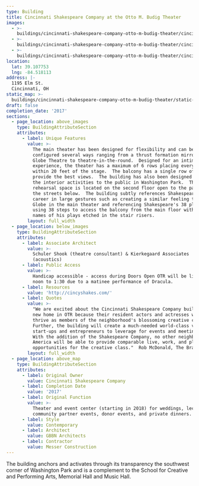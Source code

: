 ```yaml
---
type: Building
title: Cincinnati Shakespeare Company at the Otto M. Budig Theater
images:
  - >-
    buildings/cincinnati-shakespeare-company-otto-m-budig-theater/cincinnati-shakespeare-company-otto-m-budig-theater-0_llo5wt
  - >-
    buildings/cincinnati-shakespeare-company-otto-m-budig-theater/cincinnati-shakespeare-company-otto-m-budig-theater-1_txdecn
  - >-
    buildings/cincinnati-shakespeare-company-otto-m-budig-theater/cincinnati-shakespeare-company-otto-m-budig-theater-2_xn2gbw
location:
  lat: 39.107753
  lng: -84.518113
address: |-
  1195 Elm St.
  Cincinnati, OH
static_map: >-
  buildings/cincinnati-shakespeare-company-otto-m-budig-theater/static-map_urcrdi
draft: false
completion_date: '2017'
sections:
  - page_location: above_images
    type: BuildingAttributeSection
    attributes:
      - label: Unique Features
        value: >-
          The main theater has been designed for flexibility and can be
          configured several ways ranging from a thrust formation mirroring the
          Globe Theatre to theatre-in-the-round.  Designed for an intimate
          experience, the theater has a maximum of 6 rows placing every patron
          within 20 feet of the stage.  The balcony has a single row of seats to
          provide the best views.  The building has also been designed to reveal
          the interior activities to the public in Washington Park.  The primary
          rehearsal space is located on the second floor open to the park and
          the streets below.  The building subtly references Shakespeare's
          career in large gestures such as creating a similar feeling to the
          Globe in the main theater and referencing Shakespeare's 38 plays by
          using 38 steps to access the balcony from the main floor with the
          names of his plays etched in the stair risers.
        layout: full_width
  - page_location: below_images
    type: BuildingAttributeSection
    attributes:
      - label: Associate Architect
        value: >-
          Schuler Shook (theatre consultant) & Kierkegaard Associates
          (acoustics)
      - label: Public Access
        value: >-
          Handicap accessible - access during Doors Open OTR will be limited to
          noon to 1:30 due to a matinee performance of Dracula.
      - label: Resources
        value: 'http://cincyshakes.com/'
      - label: Quotes
        value: >-
          "We are excited about the Cincinnati Shakespeare Company building its
          new home in OTR because their resident actors and actresses will
          thrive as members of the neighborhood's blossoming creative class.
          Further, the building will create a much-needed world-class venue for
          start-ups and entrepreneurs to leverage for events and meeting space.
          With the addition of the Shakespeare Company, no other neighborhood in
          America will be able to provide comparable live, work, and play
          opportunities for the creative class."  Rob McDonald, The Brandery
        layout: full_width
  - page_location: above_map
    type: BuildingAttributeSection
    attributes:
      - label: Original Owner
        value: Cincinnati Shakespeare Company
      - label: Completion Date
        value: '2017'
      - label: Original Function
        value: >-
          Theater and event center (starting in 2018) for weddings, lectures,
          community partner events, donor events, and private dinners.
      - label: Style
        value: Contemporary
      - label: Architect
        value: GBBN Architects
      - label: Contractor
        value: Messer Construction
---
```


The building anchors and activates through its transparency the southwest corner of Washington Park and is a complement to the School for Creative and Performing Arts, Memorial Hall and Music Hall.
